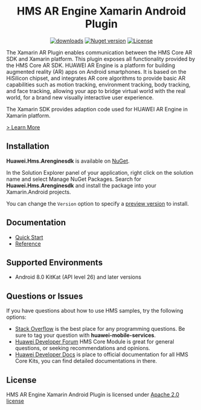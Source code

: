 <p align="center">
  <h1 align="center">HMS AR Engine Xamarin Android Plugin</h1>
</p>

<p align="center">
  <a href="https://www.nuget.org/packages/Huawei.Hms.Arenginesdk"><img src="https://img.shields.io/nuget/dt/Huawei.Hms.Arenginesdk?label=Downloads&color=%23007EC6&style=for-the-badge"alt="downloads"></a>
  <a href="https://www.nuget.org/packages/Huawei.Hms.Arenginesdk"><img src="https://img.shields.io/nuget/v/Huawei.Hms.Arenginesdk?color=%23ed2a1c&style=for-the-badge" alt="Nuget version"></a>
  <a href="/LICENSE.txt"><img src="https://img.shields.io/badge/License-Apache%202.0-blue.svg?color=%3bcc62&style=for-the-badge" alt="License"></a>
</p>

The Xamarin AR Plugin enables communication between the HMS Core AR SDK and Xamarin platform. This plugin exposes all functionality provided by the HMS Core AR SDK. HUAWEI AR Engine is a platform for building augmented reality (AR) apps on Android smartphones. It is based on the HiSilicon chipset, and integrates AR core algorithms to provide basic AR capabilities such as motion tracking, environment tracking, body tracking, and face tracking, allowing your app to bridge virtual world with the real world, for a brand new visually interactive user experience.

The Xamarin SDK provides adaption code used for HUAWEI AR Engine in Xamarin platform.

[> Learn More](https://developer.huawei.com/consumer/en/doc/development/HMS-Plugin-Guides-V1/introduction-0000001059257484-V1)

## Installation

**Huawei.Hms.Arenginesdk** is available on [NuGet](https://www.nuget.org/packages/Huawei.Hms.Arenginesdk). 

In the Solution Explorer panel of your application, right click on the solution name and select Manage NuGet Packages. Search for **Huawei.Hms.Arenginesdk** and install the package into your Xamarin.Android projects.

You can change the `Version` option to specify a [preview version](https://www.nuget.org/packages/Huawei.Hms.Arenginesdk) to install.

## Documentation

- [Quick Start](https://developer.huawei.com/consumer/en/doc/development/HMS-Plugin-Guides-V1/preparing-dev-environment-0000001058937900-V1)
- [Reference](https://developer.huawei.com/consumer/en/doc/development/HMS-Plugin-References-V1/overview-0000001058415701-V1)

## Supported Environments
 
- Android 8.0 KitKat (API level 26) and later versions

## Questions or Issues

If you have questions about how to use HMS samples, try the following options:
- [Stack Overflow](https://stackoverflow.com/questions/tagged/huawei-mobile-services) is the best place for any programming questions. Be sure to tag your question with **huawei-mobile-services**.
- [Huawei Developer Forum](https://forums.developer.huawei.com/forumPortal/en/home?fid=0101187876626530001) HMS Core Module is great for general questions, or seeking recommendations and opinions.
- [Huawei Developer Docs](https://developer.huawei.com/consumer/en/doc/overview/HMS-Core-Plugin) is place to official documentation for all HMS Core Kits, you can find detailed documentations in there.

## License

HMS AR Engine Xamarin Android Plugin is licensed under [Apache 2.0 license](LICENSE.txt)